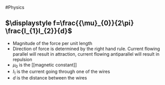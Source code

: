 #Physics 
## $\displaystyle f=\frac{{\mu}_{0}}{2\pi} \frac{I_{1}I_{2}}{d}$
* Magnitude of the force per unit length
* Direction of force is determined by the right hand rule. Current flowing parallel will result in attraction, current flowing antiparallel will result in repulsion
* $\displaystyle {\mu}_{0}$ is the [[magnetic constant]]
* $\displaystyle I_{1}$ is the current going through one of the wires
* $\displaystyle d$ is the distance between the wires